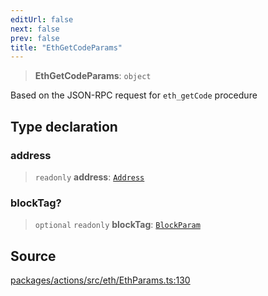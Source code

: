 ```yaml
---
editUrl: false
next: false
prev: false
title: "EthGetCodeParams"
---
```


> **EthGetCodeParams**: `object`

Based on the JSON-RPC request for `eth_getCode` procedure

## Type declaration

### address

> `readonly` **address**: [`Address`](/reference/tevm/actions/type-aliases/address/)

### blockTag?

> `optional` `readonly` **blockTag**: [`BlockParam`](/reference/tevm/actions/type-aliases/blockparam/)

## Source

[packages/actions/src/eth/EthParams.ts:130](https://github.com/evmts/tevm-monorepo/blob/main/packages/actions/src/eth/EthParams.ts#L130)
